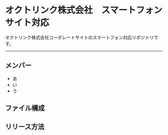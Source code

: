 # オクトリンク株式会社　スマートフォンサイト対応
オクトリンク株式会社コーポレートサイトのスマートフォン対応リポジトリです。

---

## メンバー
* あ
* い
* う

## ファイル構成

## リリース方法
